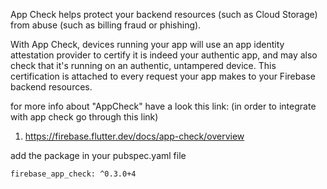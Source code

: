 App Check helps protect your backend resources (such as Cloud Storage) from abuse (such as billing fraud or phishing).

With App Check, devices running your app will use an app identity attestation provider to certify it
is indeed your authentic app, and may also check that it's running on an authentic, untampered device.
This certification is attached to every request your app makes to your Firebase backend resources.

for more info about "AppCheck" have a look this link:
(in order to integrate with app check go through this link)

1. https://firebase.flutter.dev/docs/app-check/overview

add the package in your pubspec.yaml file

    firebase_app_check: ^0.3.0+4




